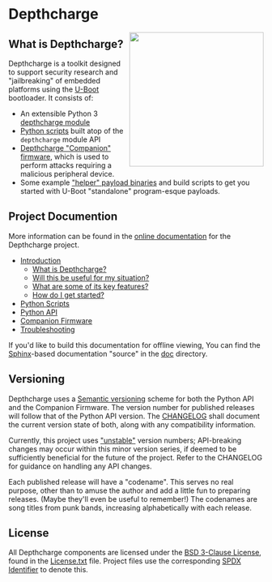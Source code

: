 # Depthcharge

<img align="right" src="https://raw.githubusercontent.com/nccgroup/depthcharge/master/doc/images/depthcharge-500.png" height="265" width="265">

## What is Depthcharge?

Depthcharge is a toolkit designed to support security research and
"jailbreaking" of embedded platforms using the [U-Boot] bootloader.
It consists of:

* An extensible Python 3 [depthcharge module]
* [Python scripts] built atop of the `depthcharge` module API
* [Depthcharge "Companion" firmware], which is used to perform attacks requiring a malicious peripheral device.
* Some example ["helper" payload binaries] and build scripts to get you started with U-Boot "standalone" program-esque payloads.

[U-Boot]: https://www.denx.de/wiki/U-Boot
[depthcharge module]: https://github.com/nccgroup/depthcharge/tree/master/python/depthcharge
[Python scripts]: https://github.com/nccgroup/depthcharge/tree/master/python/scripts
[Depthcharge "Companion" firmware]: https://github.com/nccgroup/depthcharge/tree/master/firmware/Arduino
["helper" payload binaries]: https://github.com/nccgroup/depthcharge/tree/master/payloads
["standalone"]: https://gitlab.denx.de/u-boot/u-boot/-/blob/v2020.01/doc/README.standalone


## Project Documention

More information can be found in the [online documentation] for the Depthcharge project.

* [Introduction](https://depthcharge.readthedocs.io/en/latest/introduction.html)
  * [What is Depthcharge?](https://depthcharge.readthedocs.io/en/latest/introduction.html#what-is-depthcharge)
  * [Will this be useful for my situation?](https://depthcharge.readthedocs.io/en/latest/introduction.html#will-this-be-useful-for-my-situation)
  * [What are some of its key features?](https://depthcharge.readthedocs.io/en/latest/introduction.html#what-are-some-of-its-key-features)
  * [How do I get started?](https://depthcharge.readthedocs.io/en/latest/introduction.html#how-do-i-get-started)
* [Python Scripts](https://depthcharge.readthedocs.io/en/latest/scripts/index.html)
* [Python API](https://depthcharge.readthedocs.io/en/latest/api/index.html)
* [Companion Firmware](https://depthcharge.readthedocs.io/en/latest/companion_fw.html)
* [Troubleshooting](https://depthcharge.readthedocs.io/en/latest/troubleshooting.html)


If you'd like to build this documentation for offline viewing, You can find the
[Sphinx]-based documentation "source" in the [doc] directory.

[doc]: https://github.com/nccgroup/depthcharge/tree/master/doc
[online documentation]: https://depthcharge.readthedocs.io
[Sphinx]: https://www.sphinx-doc.org/en/master/

## Versioning

Depthcharge uses a [Semantic versioning] scheme for both the Python API and the Companion Firmware.
The version number for published releases will follow that of the Python API version.
The [CHANGELOG] shall document the current version state of both, along
with any compatibility information.

Currently, this project uses ["unstable"] version numbers; API-breaking changes
may occur within this minor version series, if deemed to be sufficiently
beneficial for the future of the project. Refer to the
CHANGELOG for guidance on handling any API changes.

Each published release will have a "codename". This serves no real purpose,
other than to amuse the author and add a little fun to preparing releases.
(Maybe they'll even be useful to remember!) The codenames are song titles from
punk bands, increasing alphabetically with each release.

[CHANGELOG]: https://github.com/nccgroup/depthcharge/blob/master/CHANGELOG
[Semantic versioning]: https://semver.org
["unstable"]: https://semver.org/#spec-item-4

## License

All Depthcharge components are licensed under the [BSD 3-Clause License],
found in the [License.txt] file. Project files use the corresponding
[SPDX Identifier] to denote this.

[BSD 3-Clause License]: https://opensource.org/licenses/BSD-3-Clause
[LICENSE.txt]: https://github.com/nccgroup/depthcharge/blob/master/LICENSE.txt
[SPDX Identifier]: https://spdx.dev/ids
